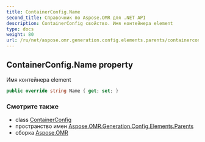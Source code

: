 ```yaml
---
title: ContainerConfig.Name
second_title: Справочник по Aspose.OMR для .NET API
description: ContainerConfig свойство. Имя контейнера element
type: docs
weight: 80
url: /ru/net/aspose.omr.generation.config.elements.parents/containerconfig/name/
---
```

## ContainerConfig.Name property

Имя контейнера element

```csharp
public override string Name { get; set; }
```

### Смотрите также

* class [ContainerConfig](../)
* пространство имен [Aspose.OMR.Generation.Config.Elements.Parents](../../containerconfig/)
* сборка [Aspose.OMR](../../../)


